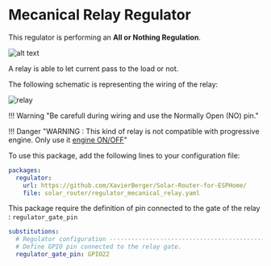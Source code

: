 # Mecanical Relay Regulator

This regulator is performing an **All or Nothing Regulation**.

![alt text](images/Regulation_on_off.png)

A relay is able to let current pass to the load or not. 

The following schematic is representing the wiring of the relay:

![relay](images/mecanical_relay.drawio.png)

!!! Warning "Be carefull during wiring and use the Normally Open (NO) pin."

!!! Danger "WARNING : This kind of relay is not compatible with progressive engine. Only use it [engine ON/OFF](engine_on_off.md)"

To use this package, add the following lines to your configuration file:

```yaml linenums="1"
packages:
  regulator:
    url: https://github.com/XavierBerger/Solar-Router-for-ESPHome/
    file: solar_router/regulator_mecanical_relay.yaml
```

This package require the definition of pin connected to the gate of the relay : `regulator_gate_pin`

```yaml linenums="1"
substitutions:
  # Regulator configuration ------------------------------------------------------
  # Define GPIO pin connected to the relay gate.
  regulator_gate_pin: GPIO22
```
